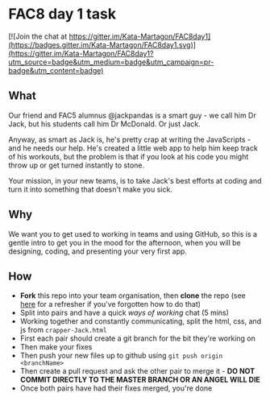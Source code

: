 # FAC8 day 1 task  

[![Join the chat at https://gitter.im/Kata-Martagon/FAC8day1](https://badges.gitter.im/Kata-Martagon/FAC8day1.svg)](https://gitter.im/Kata-Martagon/FAC8day1?utm_source=badge&utm_medium=badge&utm_campaign=pr-badge&utm_content=badge)

## What  

Our friend and FAC5 alumnus @jackpandas is a smart guy - we call him Dr Jack, but his students call him Dr McDonald. Or just Jack.  

Anyway, as smart as Jack is, he's pretty crap at writing the JavaScripts - and he needs our help. He's created a little web app to help him keep track of his workouts, but the problem is that if you look at his code you might throw up or get turned instantly to stone. 

Your mission, in your new teams, is to take Jack's best efforts at coding and turn it into something that doesn't make you sick.  

## Why  

We want you to get used to working in teams and using GitHub, so this is a gentle intro to get you in the mood for the afternoon, when you will be designing, coding, and presenting your very first app.  

## How  

* **Fork** this repo into your team organisation, then **clone** the repo (see [here](https://github.com/NataliaLKB/learn-git-basics) for a refresher if you've forgotten how to do that)
* Split into pairs and have a quick *ways of working* chat (5 mins)
* Working together and constantly communicating, split the html, css, and js from ```crapper-Jack.html```
 * First each pair should create a git branch for the bit they're working on 
 * Then make your fixes  
 * Then push your new files up to github using ```git push origin <branchName>```
 * Then create a pull request and ask the other pair to merge it - **DO NOT COMMIT DIRECTLY TO THE MASTER BRANCH OR AN ANGEL WILL DIE**
 * Once both pairs have had their fixes merged, you're done

